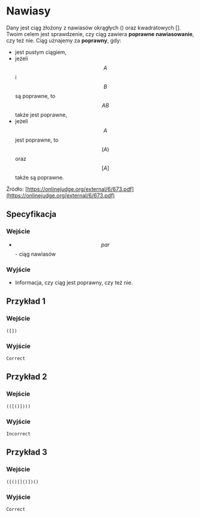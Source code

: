# Nawiasy

Dany jest ciąg złożony z nawiasów okrągłych () oraz kwadratowych []. Twoim celem jest sprawdzenie, czy ciąg zawiera **poprawne nawiasowanie**, czy też nie. Ciąg uznajemy za **poprawny**, gdy:

* jest pustym ciągiem,
* jeżeli $$A$$ i $$B$$ są poprawne, to $$AB$$ także jest poprawne,
* jeżeli $$A$$ jest poprawne, to $$(A)$$ oraz $$[A]$$ także są poprawne.

Źródło: [https://onlinejudge.org/external/6/673.pdf](https://onlinejudge.org/external/6/673.pdf)

## Specyfikacja

### Wejście

* $$par$$ - ciąg nawiasów

### Wyjście

* Informacja, czy ciąg jest poprawny, czy też nie.

## Przykład 1

### Wejście

```
([])
```

### Wyjście

```
Correct
```

## Przykład 2

### Wejście

```
(([()])))
```

### Wyjście

```
Incorrect
```

## Przykład 3

### Wejście

```
([()[]()])()
```

### Wyjście

```
Correct
```
